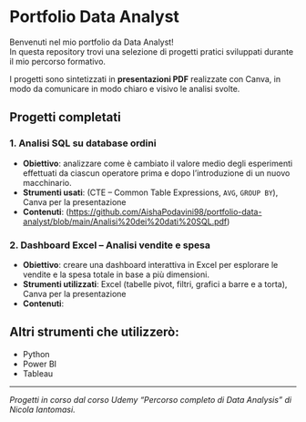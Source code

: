 # Portfolio Data Analyst
Benvenuti nel mio portfolio da Data Analyst!  
In questa repository trovi una selezione di progetti pratici sviluppati durante il mio percorso formativo.

I progetti sono sintetizzati in **presentazioni PDF** realizzate con Canva, in modo da comunicare in modo chiaro e visivo le analisi svolte.

## Progetti completati
### 1. Analisi SQL su database ordini
- **Obiettivo**: analizzare come è cambiato il valore medio degli esperimenti effettuati da ciascun operatore prima e dopo l’introduzione di un nuovo macchinario.
- **Strumenti usati**: (CTE – Common Table Expressions, `AVG`, `GROUP BY`), Canva per la presentazione
- **Contenuti**: (https://github.com/AishaPodavini98/portfolio-data-analyst/blob/main/Analisi%20dei%20dati%20SQL.pdf)

### 2. Dashboard Excel – Analisi vendite e spesa
- **Obiettivo**: creare una dashboard interattiva in Excel per esplorare le vendite e la spesa totale in base a più dimensioni.
- **Strumenti utilizzati**: Excel (tabelle pivot, filtri, grafici a barre e a torta), Canva per la presentazione
-  **Contenuti**:


## Altri strumenti che utilizzerò:
- Python
- Power BI
- Tableau

---

*Progetti in corso dal corso Udemy “Percorso completo di Data Analysis” di Nicola Iantomasi.*
